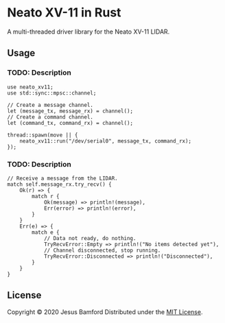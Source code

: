 # Neato XV-11 in Rust

A multi-threaded driver library for the Neato XV-11 LIDAR.

## Usage

### TODO: Description

```
use neato_xv11;
use std::sync::mpsc::channel;

// Create a message channel.
let (message_tx, message_rx) = channel();
// Create a command channel.
let (command_tx, command_rx) = channel();

thread::spawn(move || {
    neato_xv11::run("/dev/serial0", message_tx, command_rx);
});
```

### TODO: Description

```
// Receive a message from the LIDAR.
match self.message_rx.try_recv() {
    Ok(r) => {
        match r {
            Ok(message) => println!(message),
            Err(error) => println!(error),
        }
    }
    Err(e) => {
        match e {
            // Data not ready, do nothing.
            TryRecvError::Empty => println!("No items detected yet"),
            // Channel disconnected, stop running.
            TryRecvError::Disconnected => println!("Disconnected"),
        }
    }
}
```

## License

Copyright © 2020 Jesus Bamford
Distributed under the [MIT License](https://github.com/Jesus805/neatoxv11-rs/blob/master/LICENSE).
